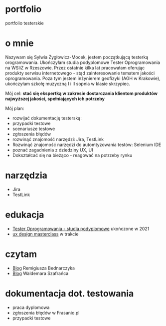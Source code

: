 # portfolio
portfolio testerskie
# o mnie
Nazywam się Sylwia Żygłowicz-Mocek, jestem początkującą testerką orogramowania. Ukończyłam studia podyplomowe Tester Oprogramowania na WSIiZ w Rzeszowie.
Przez ostatnie kilka lat pracowałam oferując produkty serwisu internetowego - stąd zainteresowanie tematem jakości oprogramowania. Poza tym jestem inżynierem geofizyki (AGH w Krakowie), ukończyłam szkołę muzyczną I i II sopnia w klasie skrzypiec.  
  
Mój cel: **stać się ekspertką w zakresie dostarczania klientom produktów najwyższej jakości, spełniających ich potrzeby**  
  
Mój plan:
* rozwijać dokumentację testerską:
 * przypadki testowe
 * scenariusze testowe
 * zgłoszenia błędów
* rozwinąć znajomość narzędzi: Jira, TestLink
* Rozwinąć znajomość narzędzi do automtyzowania testów: Selenium IDE  
* poznać zagadnienia z dziedziny UX, UI
* Dokształcać się na bieżąco - reagować na potrzeby rynku

# narzędzia
* Jira
* TestLink

# edukacja
* [Tester Oprogramowania - studia podyplomowe](https://podyplomowe.wsiz.pl/studia-podyplomowe/tester-oprogramowania/) ukończone w 2021
* [ux design masterclass](https://uxdesignmasterclass.com/) w trakcie

# czytam
* [Blog](https://remigiuszbednarczyk.pl/) Remigiusza Bednarczyka
* [Blog](https://www.wyszkolewas.com.pl/) Waldemara Szafrańca

# dokumentacja dot. testowania
* praca dyplomowa
* zgłoszenia błędów w Frasanio.pl
* przypadki testowe
